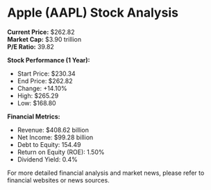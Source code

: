# Apple (AAPL) Stock Analysis

**Current Price:** $262.82  
**Market Cap:** $3.90 trillion  
**P/E Ratio:** 39.82

**Stock Performance (1 Year):**  
- Start Price: $230.34  
- End Price: $262.82  
- Change: +14.10%  
- High: $265.29  
- Low: $168.80

**Financial Metrics:**  
- Revenue: $408.62 billion  
- Net Income: $99.28 billion  
- Debt to Equity: 154.49  
- Return on Equity (ROE): 1.50%  
- Dividend Yield: 0.4%

For more detailed financial analysis and market news, please refer to financial websites or news sources.